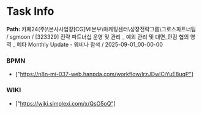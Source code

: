 # Task Info

**Path:** 카페24(주)\본사사업장\[CG]MI본부\마케팅센터\성장전략그룹\그로스파트너팀 / sgmoon / [323329] 전략 파트너십 운영 및 관리 _ 예외 관리 및 대면_민감 협의 영역 _ 메타 Monthly Update - 웨비나 참석 / 2025-09-01_00-00-00

### BPMN
- ["https://n8n-mi-037-web.hanpda.com/workflow/lrzJDwlCiYuE8uqP"]

### WIKI
- ["https://wiki.simplexi.com/x/QsO5oQ"]

